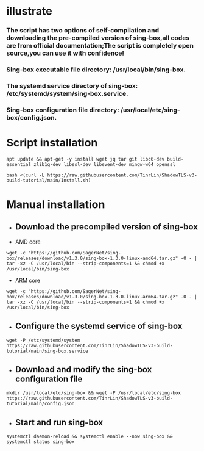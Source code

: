 # **illustrate**
### The script has two options of self-compilation and downloading the pre-compiled version of sing-box,all codes are from official documentation;The script is completely open source,you can use it with confidence!
### Sing-box executable file directory: /usr/local/bin/sing-box.
### The systemd service directory of sing-box: /etc/systemd/system/sing-box.service.
### Sing-box configuration file directory: /usr/local/etc/sing-box/config.json.

# **Script installation**
```
apt update && apt-get -y install wget jq tar git libc6-dev build-essential zlib1g-dev libssl-dev libevent-dev mingw-w64 openssl
```
```
bash <(curl -L https://raw.githubusercontent.com/TinrLin/ShadowTLS-v3-build-tutorial/main/Install.sh)
```
# **Manual installation**

- ## **Download the precompiled version of sing-box**
- AMD core
```
wget -c "https://github.com/SagerNet/sing-box/releases/download/v1.3.0/sing-box-1.3.0-linux-amd64.tar.gz" -O - | tar -xz -C /usr/local/bin --strip-components=1 && chmod +x /usr/local/bin/sing-box
```
- ARM core
```
wget -c "https://github.com/SagerNet/sing-box/releases/download/v1.3.0/sing-box-1.3.0-linux-arm64.tar.gz" -O - | tar -xz -C /usr/local/bin --strip-components=1 && chmod +x /usr/local/bin/sing-box
```
- ## **Configure the systemd service of sing-box**
```
wget -P /etc/systemd/system https://raw.githubusercontent.com/TinrLin/ShadowTLS-v3-build-tutorial/main/sing-box.service
```
- ## **Download and modify the sing-box configuration file**
```
mkdir /usr/local/etc/sing-box && wget -P /usr/local/etc/sing-box https://raw.githubusercontent.com/TinrLin/ShadowTLS-v3-build-tutorial/main/config.json
```
- ## **Start and run sing-box**
```
systemctl daemon-reload && systemctl enable --now sing-box && systemctl status sing-box
```
